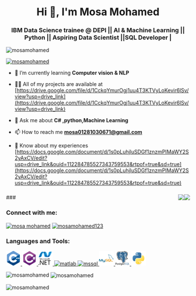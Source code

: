 <h1 align="center">Hi 👋, I'm Mosa Mohamed</h1>
<h3 align="center">IBM Data Science trainee @ DEPI || AI & Machine Learning || Python || Aspiring Data Scientist ||SQL Developer |</h3>

<p align="left"> <img src="https://komarev.com/ghpvc/?username=mosamohamed&label=Profile%20views&color=0e75b6&style=flat" alt="mosamohamed" /> </p>

<p align="left"> <a href="https://github.com/ryo-ma/github-profile-trophy"><img src="https://github-profile-trophy.vercel.app/?username=mosamohamed" alt="mosamohamed" /></a> </p>

- 🌱 I’m currently learning **Computer vision & NLP**

- 👨‍💻 All of my projects are available at [https://drive.google.com/file/d/1CckqYmurOgj1uu4T3KTVyLoKevir6lSv/view?usp=drive_link](https://drive.google.com/file/d/1CckqYmurOgj1uu4T3KTVyLoKevir6lSv/view?usp=drive_link)

- 💬 Ask me about **C# ,python,Machine Learning**

- 📫 How to reach me **mosa01281030671@gmail.com**

- 📄 Know about my experiences [https://docs.google.com/document/d/1s0pLuhjluSDGf1znzmPIMaWY2S2yAxCV/edit?usp=drive_link&ouid=112284785527343759553&rtpof=true&sd=true](https://docs.google.com/document/d/1s0pLuhjluSDGf1znzmPIMaWY2S2yAxCV/edit?usp=drive_link&ouid=112284785527343759553&rtpof=true&sd=true)
###
<img align="right" height="150" src="https://media3.giphy.com/media/OZP6jGvPfTapSSLPeg/giphy.webp?cid=ecf05e47soog848zrjlguiqiy25ji7n5qpk8ghqce3t294qv&ep=v1_gifs_search&rid=giphy.webp&ct=g"  />

<img align="right" height="150" src="https://media3.giphy.com/media/iPj5oRtJzQGxwzuCKV/200.webp?cid=ecf05e47soog848zrjlguiqiy25ji7n5qpk8ghqce3t294qv&ep=v1_gifs_search&rid=200.webp&ct=g"  />
###

<h3 align="left">Connect with me:</h3>
<p align="left">
<a href="https://linkedin.com/in/mosa mohamed" target="blank"><img align="center" src="https://raw.githubusercontent.com/rahuldkjain/github-profile-readme-generator/master/src/images/icons/Social/linked-in-alt.svg" alt="mosa mohamed" height="30" width="40" /></a>
<a href="https://kaggle.com/mosamohamed123" target="blank"><img align="center" src="https://raw.githubusercontent.com/rahuldkjain/github-profile-readme-generator/master/src/images/icons/Social/kaggle.svg" alt="mosamohamed123" height="30" width="40" /></a>
</p>

<h3 align="left">Languages and Tools:</h3>
<p align="left"> <a href="https://www.w3schools.com/cpp/" target="_blank" rel="noreferrer"> <img src="https://raw.githubusercontent.com/devicons/devicon/master/icons/cplusplus/cplusplus-original.svg" alt="cplusplus" width="40" height="40"/> </a> <a href="https://www.w3schools.com/cs/" target="_blank" rel="noreferrer"> <img src="https://raw.githubusercontent.com/devicons/devicon/master/icons/csharp/csharp-original.svg" alt="csharp" width="40" height="40"/> </a> <a href="https://dotnet.microsoft.com/" target="_blank" rel="noreferrer"> <img src="https://raw.githubusercontent.com/devicons/devicon/master/icons/dot-net/dot-net-original-wordmark.svg" alt="dotnet" width="40" height="40"/> </a> <a href="https://www.mathworks.com/" target="_blank" rel="noreferrer"> <img src="https://upload.wikimedia.org/wikipedia/commons/2/21/Matlab_Logo.png" alt="matlab" width="40" height="40"/> </a> <a href="https://www.microsoft.com/en-us/sql-server" target="_blank" rel="noreferrer"> <img src="https://www.svgrepo.com/show/303229/microsoft-sql-server-logo.svg" alt="mssql" width="40" height="40"/> </a> <a href="https://www.mysql.com/" target="_blank" rel="noreferrer"> <img src="https://raw.githubusercontent.com/devicons/devicon/master/icons/mysql/mysql-original-wordmark.svg" alt="mysql" width="40" height="40"/> </a> <a href="https://www.postgresql.org" target="_blank" rel="noreferrer"> <img src="https://raw.githubusercontent.com/devicons/devicon/master/icons/postgresql/postgresql-original-wordmark.svg" alt="postgresql" width="40" height="40"/> </a> <a href="https://www.python.org" target="_blank" rel="noreferrer"> <img src="https://raw.githubusercontent.com/devicons/devicon/master/icons/python/python-original.svg" alt="python" width="40" height="40"/> </a> </p>

<p><img align="left" src="https://github-readme-stats.vercel.app/api/top-langs?username=mosamohamed&show_icons=true&locale=en&layout=compact" alt="mosamohamed" /></p>

<p>&nbsp;<img align="center" src="https://github-readme-stats.vercel.app/api?username=mosamohamed&show_icons=true&locale=en" alt="mosamohamed" /></p>

<p><img align="center" src="https://github-readme-streak-stats.herokuapp.com/?user=mosamohamed&" alt="mosamohamed" /></p>
